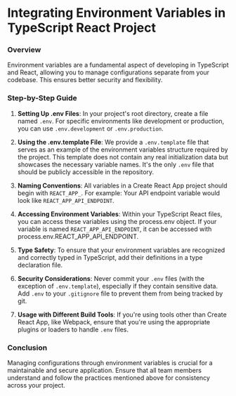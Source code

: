 # Integrating Environment Variables in TypeScript React Project

### Overview

Environment variables are a fundamental aspect of developing in TypeScript and
React, allowing you to manage configurations separate from your codebase. This
ensures better security and flexibility.

### Step-by-Step Guide

1. **Setting Up .env Files**: In your project's root directory, create a file
named `.env`. For specific environments like development or production, you
can use `.env.development` or `.env.production`.

2. **Using the .env.template File**: We provide a `.env.template` file that
serves as an example of the environment variables structure required by the
project. This template does not contain any real initialization data but
showcases the necessary variable names. It's the only `.env` file that should
be publicly accessible in the repository.

3. **Naming Conventions**: All variables in a Create React App project should
begin with `REACT_APP_`. For example: Your API endpoint variable would look
like `REACT_APP_API_ENDPOINT`.

4. **Accessing Environment Variables**: Within your TypeScript React files, you
can access these variables using the process.env object. If your variable is
named `REACT_APP_API_ENDPOINT`, it can be accessed with
process.env.REACT_APP_API_ENDPOINT.

5. **Type Safety**: To ensure that your environment variables are recognized
and correctly typed in TypeScript, add their definitions in a type declaration
file.

6. **Security Considerations**: Never commit your `.env` files (with the
exception of `.env.template`), especially if they contain sensitive data. Add
`.env` to your `.gitignore` file to prevent them from being tracked by git.

7. **Usage with Different Build Tools**: If you're using tools other than
Create React App, like Webpack, ensure that you're using the appropriate
plugins or loaders to handle `.env` files.

### Conclusion

Managing configurations through environment variables is crucial for a
maintainable and secure application. Ensure that all team members understand
and follow the practices mentioned above for consistency across your project.
